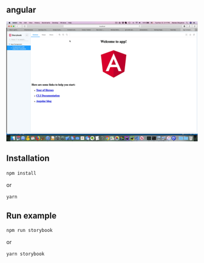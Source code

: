 
## angular
![angular](../../doc/angular.gif)


## Installation
```sh
npm install
```

or

```sh
yarn
```


## Run example
```sh
npm run storybook
```

or

```sh
yarn storybook
```
